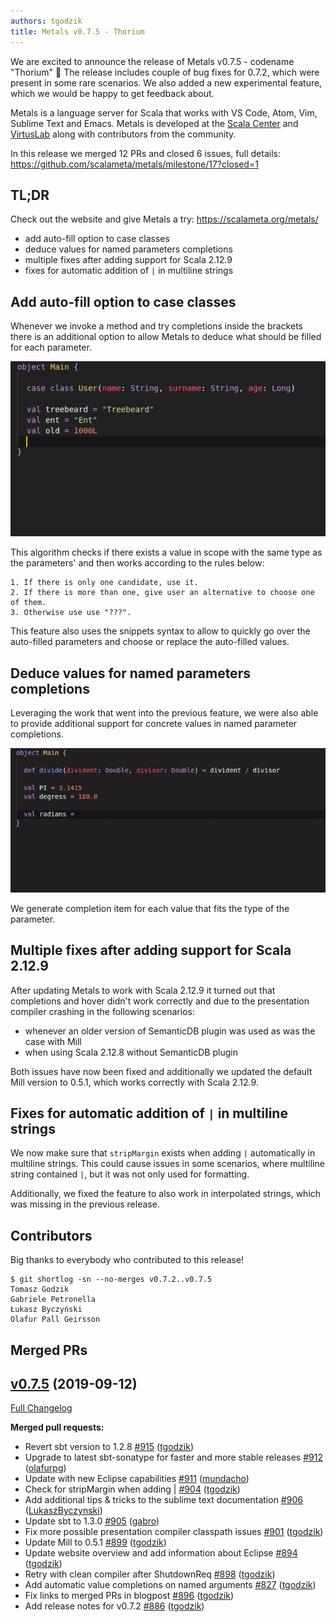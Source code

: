 ```yaml
---
authors: tgodzik
title: Metals v0.7.5 - Thorium
---
```


We are excited to announce the release of Metals v0.7.5 - codename "Thorium" 🎉
The release includes couple of bug fixes for 0.7.2, which were present in some
rare scenarios. We also added a new experimental feature, which we would be
happy to get feedback about.

Metals is a language server for Scala that works with VS Code, Atom, Vim,
Sublime Text and Emacs. Metals is developed at the
[Scala Center](https://scala.epfl.ch/) and [VirtusLab](https://virtuslab.com)
along with contributors from the community.

In this release we merged 12 PRs and closed 6 issues, full details:
https://github.com/scalameta/metals/milestone/17?closed=1

## TL;DR

Check out the website and give Metals a try: https://scalameta.org/metals/

- add auto-fill option to case classes
- deduce values for named parameters completions
- multiple fixes after adding support for Scala 2.12.9
- fixes for automatic addition of `|` in multiline strings

## Add auto-fill option to case classes

Whenever we invoke a method and try completions inside the brackets there is an
additional option to allow Metals to deduce what should be filled for each
parameter.

![auto-fill](https://github.com/scalameta/gh-pages-images/blob/master/metals/2019-09-12-thorium/8pCiMqE.gif?raw=true)

This algorithm checks if there exists a value in scope with the same type as the
parameters' and then works according to the rules below:

```
1. If there is only one candidate, use it.
2. If there is more than one, give user an alternative to choose one of them.
3. Otherwise use use "???".
```

This feature also uses the snippets syntax to allow to quickly go over the
auto-filled parameters and choose or replace the auto-filled values.

## Deduce values for named parameters completions

Leveraging the work that went into the previous feature, we were also able to
provide additional support for concrete values in named parameter completions.

![deduce](https://github.com/scalameta/gh-pages-images/blob/master/metals/2019-09-12-thorium/m11xixy.gif?raw=true)

We generate completion item for each value that fits the type of the parameter.

## Multiple fixes after adding support for Scala 2.12.9

After updating Metals to work with Scala 2.12.9 it turned out that completions
and hover didn't work correctly and due to the presentation compiler crashing in
the following scenarios:

- whenever an older version of SemanticDB plugin was used as was the case with
  Mill
- when using Scala 2.12.8 without SemanticDB plugin

Both issues have now been fixed and additionally we updated the default Mill
version to 0.5.1, which works correctly with Scala 2.12.9.

## Fixes for automatic addition of `|` in multiline strings

We now make sure that `stripMargin` exists when adding `|` automatically in
multiline strings. This could cause issues in some scenarios, where multiline
string contained `|`, but it was not only used for formatting.

Additionally, we fixed the feature to also work in interpolated strings, which
was missing in the previous release.

## Contributors

Big thanks to everybody who contributed to this release!

```
$ git shortlog -sn --no-merges v0.7.2..v0.7.5
Tomasz Godzik
Gabriele Petronella
Łukasz Byczyński
Olafur Pall Geirsson
```

## Merged PRs

## [v0.7.5](https://github.com/scalameta/metals/tree/v0.7.5) (2019-09-12)

[Full Changelog](https://github.com/scalameta/metals/compare/v0.7.2...v0.7.5)

**Merged pull requests:**

- Revert sbt version to 1.2.8
  [\#915](https://github.com/scalameta/metals/pull/915)
  ([tgodzik](https://github.com/tgodzik))
- Upgrade to latest sbt-sonatype for faster and more stable releases
  [\#912](https://github.com/scalameta/metals/pull/912)
  ([olafurpg](https://github.com/olafurpg))
- Update with new Eclipse capabilities
  [\#911](https://github.com/scalameta/metals/pull/911)
  ([mundacho](https://github.com/mundacho))
- Check for stripMargin when adding |
  [\#904](https://github.com/scalameta/metals/pull/904)
  ([tgodzik](https://github.com/tgodzik))
- Add additional tips & tricks to the sublime text documentation
  [\#906](https://github.com/scalameta/metals/pull/906)
  ([LukaszByczynski](https://github.com/LukaszByczynski))
- Update sbt to 1.3.0 [\#905](https://github.com/scalameta/metals/pull/905)
  ([gabro](https://github.com/gabro))
- Fix more possible presentation compiler classpath issues
  [\#901](https://github.com/scalameta/metals/pull/901)
  ([tgodzik](https://github.com/tgodzik))
- Update Mill to 0.5.1 [\#899](https://github.com/scalameta/metals/pull/899)
  ([tgodzik](https://github.com/tgodzik))
- Update website overview and add information about Eclipse
  [\#894](https://github.com/scalameta/metals/pull/894)
  ([tgodzik](https://github.com/tgodzik))
- Retry with clean compiler after ShutdownReq
  [\#898](https://github.com/scalameta/metals/pull/898)
  ([tgodzik](https://github.com/tgodzik))
- Add automatic value completions on named arguments
  [\#827](https://github.com/scalameta/metals/pull/827)
  ([tgodzik](https://github.com/tgodzik))
- Fix links to merged PRs in blogpost
  [\#896](https://github.com/scalameta/metals/pull/896)
  ([tgodzik](https://github.com/tgodzik))
- Add release notes for v0.7.2
  [\#886](https://github.com/scalameta/metals/pull/886)
  ([tgodzik](https://github.com/tgodzik))
